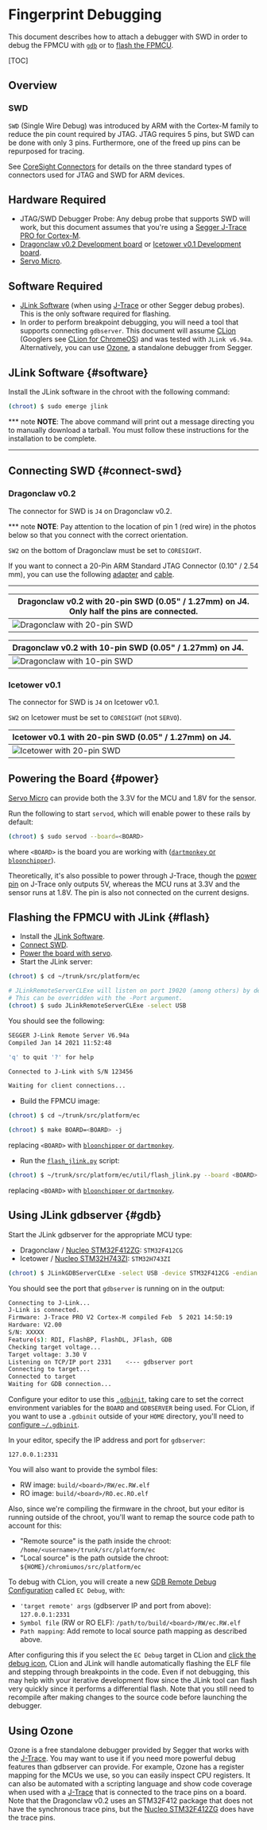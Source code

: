 # Fingerprint Debugging

This document describes how to attach a debugger with SWD in order to debug the
FPMCU with [`gdb`](#gdb) or to [flash the FPMCU](#flash).

[TOC]

## Overview

### SWD

`SWD` (Single Wire Debug) was introduced by ARM with the Cortex-M family to
reduce the pin count required by JTAG. JTAG requires 5 pins, but SWD can be done
with only 3 pins. Furthermore, one of the freed up pins can be repurposed for
tracing.

See [CoreSight Connectors] for details on the three standard types of connectors
used for JTAG and SWD for ARM devices.

## Hardware Required

*   JTAG/SWD Debugger Probe: Any debug probe that supports SWD will work, but
    this document assumes that you're using a
    [Segger J-Trace PRO for Cortex-M][J-Trace].
*   [Dragonclaw v0.2 Development board][FPMCU dev board] or
    [Icetower v0.1 Development board][FPMCU dev board].
*   [Servo Micro].

## Software Required

*   [JLink Software] \(when using [J-Trace] or other Segger debug probes). This
    is the only software required for flashing.
*   In order to perform breakpoint debugging, you will need a tool that supports
    connecting `gdbserver`. This document will assume [CLion] \(Googlers see
    [CLion for ChromeOS]) and was tested with `JLink v6.94a`. Alternatively, you
    can use [Ozone], a standalone debugger from Segger.

## JLink Software {#software}

Install the JLink software in the chroot with the following command:

```bash
(chroot) $ sudo emerge jlink
```

<!-- mdformat off(b/139308852) -->
*** note
**NOTE**: The above command will print out a message directing you to manually
download a tarball. You must follow these instructions for the installation to
be complete.
***
<!-- mdformat on -->

## Connecting SWD {#connect-swd}

### Dragonclaw v0.2

The connector for SWD is `J4` on Dragonclaw v0.2.

<!-- mdformat off(b/139308852) -->
*** note
**NOTE**: Pay attention to the location of pin 1 (red wire) in the
photos below so that you connect with the correct orientation.

`SW2` on the bottom of Dragonclaw must be set to `CORESIGHT`.

If you want to connect a 20-Pin ARM Standard JTAG Connector (0.10" / 2.54 mm),
you can use the following [adapter][JTAG to SWD Adapter] and [cable][SWD Cable].
***
<!-- mdformat on -->

Dragonclaw v0.2 with 20-pin SWD (0.05" / 1.27mm) on J4. Only half the pins are connected. |
----------------------------------------------------------------------------------------- |
![Dragonclaw with 20-pin SWD]                                                             |

Dragonclaw v0.2 with 10-pin SWD (0.05" / 1.27mm) on J4. |
------------------------------------------------------- |
![Dragonclaw with 10-pin SWD]                           |

### Icetower v0.1

The connector for SWD is `J4` on Icetower v0.1.

`SW2` on Icetower must be set to `CORESIGHT` (not `SERVO`).

Icetower v0.1 with 20-pin SWD (0.05" / 1.27mm) on J4. |
----------------------------------------------------- |
![Icetower with 20-pin SWD]                           |

## Powering the Board {#power}

[Servo Micro] can provide both the 3.3V for the MCU and 1.8V for the sensor.

Run the following to start `servod`, which will enable power to these rails by
default:

```bash
(chroot) $ sudo servod --board=<BOARD>
```

where `<BOARD>` is the board you are working with
([`dartmonkey` or `bloonchipper`][fingerprint hardware]).

Theoretically, it's also possible to power through J-Trace, though the
[power pin] on J-Trace only outputs 5V, whereas the MCU runs at 3.3V and the
sensor runs at 1.8V. The pin is also not connected on the current designs.

## Flashing the FPMCU with JLink {#flash}

*   Install the [JLink Software](#software).
*   [Connect SWD](#connect-swd).
*   [Power the board with servo](#power).
*   Start the JLink server:

```bash
(chroot) $ cd ~/trunk/src/platform/ec
```

```bash
# JLinkRemoteServerCLExe will listen on port 19020 (among others) by default.
# This can be overridden with the -Port argument.
(chroot) $ sudo JLinkRemoteServerCLExe -select USB
```

You should see the following:

```bash
SEGGER J-Link Remote Server V6.94a
Compiled Jan 14 2021 11:52:48

'q' to quit '?' for help

Connected to J-Link with S/N 123456

Waiting for client connections...
```

*   Build the FPMCU image:

```bash
(chroot) $ cd ~/trunk/src/platform/ec
```

```bash
(chroot) $ make BOARD=<BOARD> -j
```

replacing `<BOARD>` with [`bloonchipper` or `dartmonkey`][fingerprint hardware].

*   Run the [`flash_jlink.py`] script:

```bash
(chroot) $ ~/trunk/src/platform/ec/util/flash_jlink.py --board <BOARD> --image ./build/<BOARD>/ec.bin
```

replacing `<BOARD>` with [`bloonchipper` or `dartmonkey`][fingerprint hardware].

## Using JLink gdbserver {#gdb}

Start the JLink gdbserver for the appropriate MCU type:

*   Dragonclaw / [Nucleo STM32F412ZG]: `STM32F412CG`
*   Icetower / [Nucleo STM32H743ZI]: `STM32H743ZI`

```bash
(chroot) $ JLinkGDBServerCLExe -select USB -device STM32F412CG -endian little -if SWD -speed auto -noir -noLocalhostOnly
```

You should see the port that `gdbserver` is running on in the output:

```bash
Connecting to J-Link...
J-Link is connected.
Firmware: J-Trace PRO V2 Cortex-M compiled Feb  5 2021 14:50:19
Hardware: V2.00
S/N: XXXXX
Feature(s): RDI, FlashBP, FlashDL, JFlash, GDB
Checking target voltage...
Target voltage: 3.30 V
Listening on TCP/IP port 2331    <--- gdbserver port
Connecting to target...
Connected to target
Waiting for GDB connection...
```

Configure your editor to use this [`.gdbinit`], taking care to set the correct
environment variables for the `BOARD` and `GDBSERVER` being used. For CLion, if
you want to use a `.gdbinit` outside of your `HOME` directory, you'll need to
[configure `~/.gdbinit`].

In your editor, specify the IP address and port for `gdbserver`:

```
127.0.0.1:2331
```

You will also want to provide the symbol files:

*   RW image: `build/<board>/RW/ec.RW.elf`
*   RO image: `build/<board>/RO.ec.RO.elf`

Also, since we're compiling the firmware in the chroot, but your editor is
running outside of the chroot, you'll want to remap the source code path to
account for this:

*   "Remote source" is the path inside the chroot:
    `/home/<username>/trunk/src/platform/ec`
*   "Local source" is the path outside the chroot:
    `${HOME}/chromiumos/src/platform/ec`

To debug with CLion, you will create a new [GDB Remote Debug Configuration]
called `EC Debug`, with:

*   `'target remote' args` (gdbserver IP and port from above): `127.0.0.1:2331`
*   `Symbol file` (RW or RO ELF): `/path/to/build/<board>/RW/ec.RW.elf`
*   `Path mapping`: Add remote to local source path mapping as described above.

After configuring this if you select the `EC Debug` target in CLion and
[click the debug icon][CLion Start Remote Debug], CLion and JLink will handle
automatically flashing the ELF file and stepping through breakpoints in the
code. Even if not debugging, this may help with your iterative development flow
since the JLink tool can flash very quickly since it performs a differential
flash. Note that you still need to recompile after making changes to the source
code before launching the debugger.

## Using Ozone

Ozone is a free standalone debugger provided by Segger that works with the
[J-Trace]. You may want to use it if you need more powerful debug features than
gdbserver can provide. For example, Ozone has a register mapping for the MCUs we
use, so you can easily inspect CPU registers. It can also be automated with a
scripting language and show code coverage when used with a [J-Trace] that is
connected to the trace pins on a board. Note that the Dragonclaw v0.2 uses an
STM32F412 package that does not have the synchronous trace pins, but the
[Nucleo STM32F412ZG] does have the trace pins.

[CoreSight Connectors]: http://www2.keil.com/coresight/coresight-connectors
[FPMCU dev board]: ./fingerprint-dev-for-partners.md#fpmcu-dev-board
[J-Trace]: https://www.segger.com/products/debug-probes/j-trace/models/j-trace/
[JLink Software]: https://www.segger.com/downloads/jlink/#J-LinkSoftwareAndDocumentationPack
[Servo Micro]: ./fingerprint-dev-for-partners.md#Servo-Micro
[JTAG to SWD Adapter]: https://www.adafruit.com/product/2094
[SWD Cable]: https://www.adafruit.com/product/1675
[Ozone]: https://www.segger.com/products/development-tools/ozone-j-link-debugger/
[CLion]: https://www.jetbrains.com/clion/
[CLion for ChromeOS]: http://go/clion-for-chromeos
[GDB Remote Debug Configuration]: https://www.jetbrains.com/help/clion/remote-debug.html#remote-config
[CLion Start Remote Debug]: https://www.jetbrains.com/help/clion/remote-debug.html#start-remote-debug
[Nucleo STM32F412ZG]: https://www.st.com/en/evaluation-tools/nucleo-f412zg.html
[Nucleo STM32H743ZI]: https://www.st.com/en/evaluation-tools/nucleo-h743zi.html
[`.gdbinit`]: /util/gdbinit
[configure `~/.gdbinit`]: https://www.jetbrains.com/help/clion/configuring-debugger-options.html#gdbinit-lldbinit
[power pin]: https://www.segger.com/products/debug-probes/j-link/technology/interface-description/
[fingerprint hardware]: ./fingerprint.md#hardware
[`flash_jlink.py`]: https://chromium.googlesource.com/chromiumos/platform/ec/+/HEAD/util/flash_jlink.py

<!-- Images -->

[Dragonclaw with 20-pin SWD]: ../images/dragonclaw_with_20_pin_swd.jpg
[Dragonclaw with 10-pin SWD]: ../images/dragonclaw_with_10_pin_swd.jpg
[Icetower with 20-pin SWD]: ../images/icetower_with_20_pin_swd.jpg
